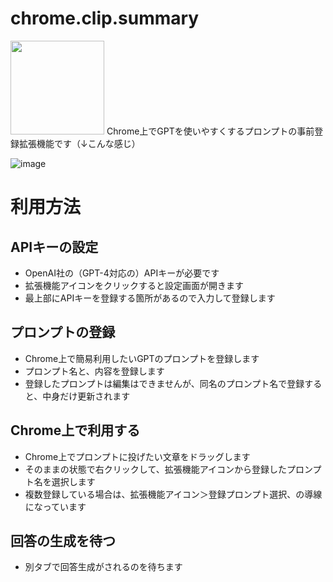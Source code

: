 # chrome.clip.summary

<img src="https://github.com/WdknWdkn/chrome.clip.summary/assets/49826943/09dea79f-7a0e-4e3f-b381-ed4ab4fb04eb" width="150px">
Chrome上でGPTを使いやすくするプロンプトの事前登録拡張機能です（↓こんな感じ）

![image](https://github.com/WdknWdkn/chrome.clip.summary/assets/49826943/99594352-7135-4d0a-b9de-ef3c3d981fff)

# 利用方法

## APIキーの設定

* OpenAI社の（GPT-4対応の）APIキーが必要です
* 拡張機能アイコンをクリックすると設定画面が開きます
* 最上部にAPIキーを登録する箇所があるので入力して登録します

## プロンプトの登録

* Chrome上で簡易利用したいGPTのプロンプトを登録します
* プロンプト名と、内容を登録します
* 登録したプロンプトは編集はできませんが、同名のプロンプト名で登録すると、中身だけ更新されます

## Chrome上で利用する

* Chrome上でプロンプトに投げたい文章をドラッグします
* そのままの状態で右クリックして、拡張機能アイコンから登録したプロンプト名を選択します
* 複数登録している場合は、拡張機能アイコン＞登録プロンプト選択、の導線になっています

## 回答の生成を待つ

* 別タブで回答生成がされるのを待ちます

